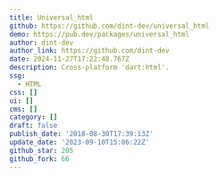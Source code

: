 ```yaml
---
title: Universal_html
github: https://github.com/dint-dev/universal_html
demo: https://pub.dev/packages/universal_html
author: dint-dev
author_link: https://github.com/dint-dev
date: 2024-11-27T17:22:48.767Z
description: Cross-platform 'dart:html'.
ssg:
  - HTML
css: []
ui: []
cms: []
category: []
draft: false
publish_date: '2018-08-30T17:39:13Z'
update_date: '2023-09-10T15:06:22Z'
github_star: 205
github_fork: 66
---
```

